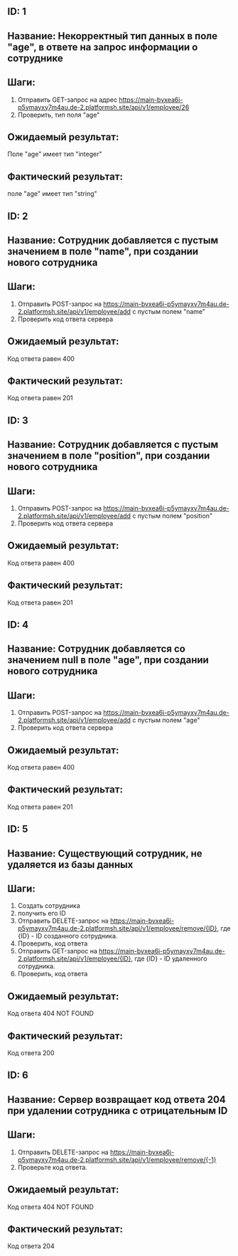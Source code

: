 ## ID: 1
## Название: Некорректный тип данных в поле "age", в ответе на запрос информации о сотруднике
## Шаги:
1) Отправить GET-запрос на адрес https://main-bvxea6i-p5ymayxy7m4au.de-2.platformsh.site/api/v1/employee/26
2) Проверить, тип поля "age"
## Ожидаемый результат:
Поле "age" имеет тип "integer"
## Фактический результат:
поле "age" имеет тип "string"


## ID: 2
## Название: Сотрудник добавляется с пустым значением в поле "name", при создании нового сотрудника
## Шаги:
1) Отправить POST-запрос на https://main-bvxea6i-p5ymayxy7m4au.de-2.platformsh.site/api/v1/employee/add
с пустым полем "name"
2) Проверить код ответа сервера
## Ожидаемый результат:
Код ответа равен 400
## Фактический результат:
Код ответа равен 201


## ID: 3
## Название: Сотрудник добавляется с пустым значением в поле "position", при создании нового сотрудника
## Шаги:
1) Отправить POST-запрос на https://main-bvxea6i-p5ymayxy7m4au.de-2.platformsh.site/api/v1/employee/add
с пустым полем "position"
2) Проверить код ответа сервера
## Ожидаемый результат:
Код ответа равен 400
## Фактический результат:
Код ответа равен 201


## ID: 4
## Название: Сотрудник добавляется со значением null в поле "age", при создании нового сотрудника
## Шаги:
1) Отправить POST-запрос на https://main-bvxea6i-p5ymayxy7m4au.de-2.platformsh.site/api/v1/employee/add
   с пустым полем "age"
2) Проверить код ответа сервера
## Ожидаемый результат:
Код ответа равен 400
## Фактический результат:
Код ответа равен 201


## ID: 5 
## Название: Существующий сотрудник, не удаляется из базы данных
## Шаги:
1) Создать сотрудника
2) получить его ID
3) Отправить DELETE-запрос на 
https://main-bvxea6i-p5ymayxy7m4au.de-2.platformsh.site/api/v1/employee/remove/{ID}, где {ID} - 
ID созданного сотрудника.
4) Проверить, код ответа
5) Отправить GET-запрос на https://main-bvxea6i-p5ymayxy7m4au.de-2.platformsh.site/api/v1/employee/{ID}, 
где {ID} - ID удаленного сотрудника.
6) Проверить, код ответа
## Ожидаемый результат:
Код ответа 404 NOT FOUND
## Фактический результат:
Код ответа 200


## ID: 6
## Название: Сервер возвращает код ответа 204 при удалении сотрудника с отрицательным ID
## Шаги:
1) Отправить DELETE-запрос на
   https://main-bvxea6i-p5ymayxy7m4au.de-2.platformsh.site/api/v1/employee/remove/{-1}
2) Проверьте код ответа.
## Ожидаемый результат:
Код ответа 404 NOT FOUND
## Фактический результат:
Код ответа 204

